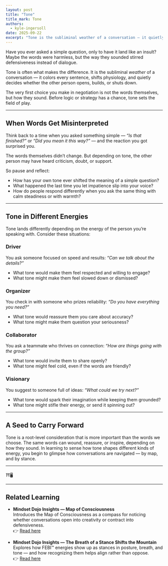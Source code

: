 ```yaml
---
layout: post
title: "Tone"
title_mark: Tone
authors: 
  - kyle-ingersoll
date: 2025-09-22
excerpt: "Tone is the subliminal weather of a conversation — it quietly decides whether others open, build, or shut down."
---
```


Have you ever asked a simple question, only to have it land like an insult?  
Maybe the words were harmless, but the way they sounded stirred defensiveness instead of dialogue.  

Tone is often what makes the difference. It is the subliminal *weather* of a conversation — it colors every sentence, shifts physiology, and quietly decides whether the other person opens, builds, or shuts down.  

The very first choice you make in negotiation is not the words themselves, but how they sound. Before logic or strategy has a chance, tone sets the field of play.  

---

## When Words Get Misinterpreted

Think back to a time when you asked something simple — *“Is that finished?”* or *“Did you mean it this way?”* — and the reaction you got surprised you.  

The words themselves didn’t change. But depending on tone, the other person may have heard criticism, doubt, or support.  

So pause and reflect:  

- How has your own tone ever shifted the meaning of a simple question?  
- What happened the last time you let impatience slip into your voice?  
- How do people respond differently when you ask the same thing with calm steadiness or with warmth?  

---

## Tone in Different Energies

Tone lands differently depending on the energy of the person you’re speaking with. Consider these situations:  

### Driver

You ask someone focused on speed and results: *“Can we talk about the details?”*

- What tone would make them feel respected and willing to engage?  
- What tone might make them feel slowed down or dismissed?  

### Organizer

You check in with someone who prizes reliability: *“Do you have everything you need?”*

- What tone would reassure them you care about accuracy?  
- What tone might make them question your seriousness?  

### Collaborator

You ask a teammate who thrives on connection: *“How are things going with the group?”*

- What tone would invite them to share openly?  
- What tone might feel cold, even if the words are friendly?  

### Visionary
  
You suggest to someone full of ideas: *“What could we try next?”*

- What tone would spark their imagination while keeping them grounded?  
- What tone might stifle their energy, or send it spinning out?  

---

## A Seed to Carry Forward

Tone is a root-level consideration that is more important than the words we choose. The same words can wound, reassure, or inspire, depending on how they sound. In learning to sense how tone shapes different kinds of energy, you begin to glimpse how conversations are navigated — by map, and by stance.  

---

⛩️🖥️

---

## Related Learning

- **Mindset Dojo Insights — Map of Consciousness**  
  Introduces the Map of Consciousness as a compass for noticing whether conversations open into creativity or contract into defensiveness.  
  👉 [Read here](../map-of-consciousness/)  

- **Mindset Dojo Insights — The Breath of a Stance Shifts the Mountain**  
  Explores how FEBI™ energies show up as stances in posture, breath, and tone — and how recognizing them helps align rather than oppose.  
  👉 [Read here](../breath-of-stance/)  
